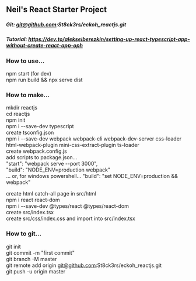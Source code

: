 ## Neil's React Starter Project

##### Git: git@github.com:St8ck3rs/eckoh_reactjs.git
##### Tutorial: https://dev.to/alekseiberezkin/setting-up-react-typescript-app-without-create-react-app-oph

### How to use...
npm start (for dev)  
npm run build && npx serve dist  

### How to make...
mkdir reactjs  
cd reactjs  
npm init  
npm i --save-dev typescript  
create tsconfig.json  
npm i --save-dev webpack webpack-cli webpack-dev-server css-loader html-webpack-plugin  mini-css-extract-plugin ts-loader  
create webpack.config.js  
add scripts to package.json...  
    "start": "webpack serve --port 3000",  
    "build": "NODE_ENV=production webpack"  
... or, for windows powershell... "build": "set NODE_ENV=production && webpack"  

create html catch-all page in src/html  
npm i react react-dom  
npm i --save-dev @types/react @types/react-dom  
create src/index.tsx  
create src/css/index.css and import into src/index.tsx  

### How to git...
git init  
git commit -m "first commit"  
git branch -M master  
git remote add origin git@github.com:St8ck3rs/eckoh_reactjs.git  
git push -u origin master  